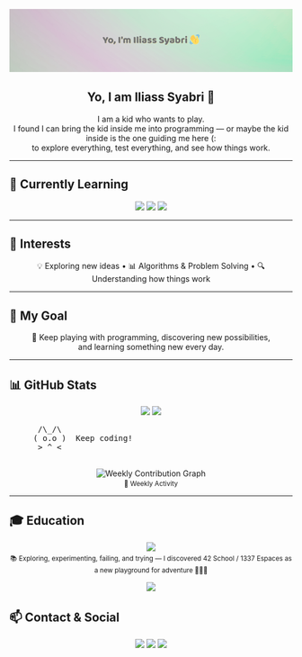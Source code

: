 <p align="center">
  <img src="https://raw.githubusercontent.com/ilSyAbRi/ilSyAbRi/main/banner6.png" alt="Header Banner" />
</p>

<h2 align="center">Yo, I am Iliass Syabri 👋</h2>

<p align="center">
I am a kid who wants to play.<br>
I found I can bring the kid inside me into programming — or maybe the kid inside is the one guiding me here (:<br>
to explore everything, test everything, and see how things work.
</p>

---

## 🚀 Currently Learning
<p align="center">
  <img src="https://img.shields.io/badge/C-83A598?style=for-the-badge&logo=c&logoColor=282828" />
  <img src="https://img.shields.io/badge/Linux-FABD2F?style=for-the-badge&logo=linux&logoColor=282828" />
  <img src="https://img.shields.io/badge/Makefiles-D3869B?style=for-the-badge&logo=gnu&logoColor=282828" />
</p>

---

## 🧠 Interests
<p align="center">
💡 Exploring new ideas • 📊 Algorithms & Problem Solving • 🔍 Understanding how things work  
</p>

---

## 🎯 My Goal
<p align="center">
🎨 Keep playing with programming, discovering new possibilities,<br>
and learning something new every day.
</p>

---

## 📊 GitHub Stats
<p align="center">
  <img src="https://github-readme-stats.vercel.app/api?username=ilSyAbRi&show_icons=true&count_private=true&theme=gruvbox&hide_border=false&include_all_commits=true" />
  <img src="https://github-readme-stats.vercel.app/api/top-langs/?username=ilSyAbRi&layout=compact&theme=gruvbox" />
</p>
<p align="center">
  <pre>
      /\_/\  
     ( o.o )  Keep coding!
      > ^ <
  </pre>
</p>

<p align="center">
  <img src="https://github-readme-activity-graph.vercel.app/graph?username=ilSyAbRi&theme=react-dark&hide_border=false&bg_color=282828&color=FABD2F&line=D3869B&point=FF79C6" alt="Weekly Contribution Graph" />
  <br>
  <small>📆 Weekly Activity </small>
</p>

---
## 🎓 Education
<p align="center">
  <img src="https://img.shields.io/badge/42_School-1337-FABD2F?style=for-the-badge&logo=42&logoColor=282828" />
  <br>
  <small>📚 Exploring, experimenting, failing, and trying — I discovered 42 School / 1337 Espaces as a new playground for adventure 🎨🚀💡
</small>
  <p align="center">
  <img src="https://github-profile-summary-cards.vercel.app/api/cards/profile-details?username=ilSyAbRi&theme=gruvbox" />
</p>
</p>

## 📫 Contact & Social
<p align="center">
  <a href="https://twitter.com/yourhandle" target="_blank"><img src="https://img.shields.io/badge/Twitter-1DA1F2?style=for-the-badge&logo=twitter&logoColor=white" /></a>
  <a href="https://linkedin.com/in/yourhandle" target="_blank"><img src="https://img.shields.io/badge/LinkedIn-0077B5?style=for-the-badge&logo=linkedin&logoColor=white" /></a>
  <a href="mailto:youremail@example.com" target="_blank"><img src="https://img.shields.io/badge/Email-D14836?style=for-the-badge&logo=gmail&logoColor=white" /></a>
</p>
